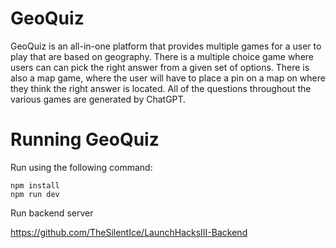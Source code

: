 # GeoQuiz
GeoQuiz is an all-in-one platform that provides multiple games for a user to play that are based on geography. There is a multiple choice game where users can can pick the right answer from a given set of options. There is also a map game, where the user will have to place a pin on a map on where they think the right answer is located. All of the questions throughout the various games are generated by ChatGPT.


# Running GeoQuiz

Run using the following command:
```
npm install
npm run dev
```
Run backend server

https://github.com/TheSilentIce/LaunchHacksIII-Backend
